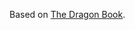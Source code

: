 Based on [The Dragon Book](https://www.amazon.com/Compilers-Principles-Techniques-Tools-2nd/dp/0321486811).
